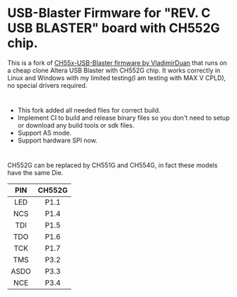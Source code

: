 # USB-Blaster Firmware for "REV. C USB BLASTER" board with CH552G chip.

This is a fork of [CH55x-USB-Blaster firmware by VladimirDuan](https://github.com/VladimirDuan/CH55x-USB-Blaster) that runs on a cheap clone Altera USB Blaster with CH552G chip.
It works correctly in Linux and Windows with my limited testing(I am testing with MAX V CPLD), no special drivers required.

#
- This fork added all needed files for correct build.
- Implement CI to build and release binary files so you don't need to setup or download any build tools or sdk files.
- Support AS mode.
- Support hardware SPI now.

#
CH552G can be replaced by CH551G and CH554G, in fact these models have the same Die.

|   PIN   | CH552G |
|:-------:|:------:|
|   LED   |  P1.1  |
|   NCS   |  P1.4  |
|   TDI   |  P1.5  |
|   TDO   |  P1.6  |
|   TCK   |  P1.7  |
|   TMS   |  P3.2  |
|   ASDO  |  P3.3  |
|   NCE   |  P3.4  |

